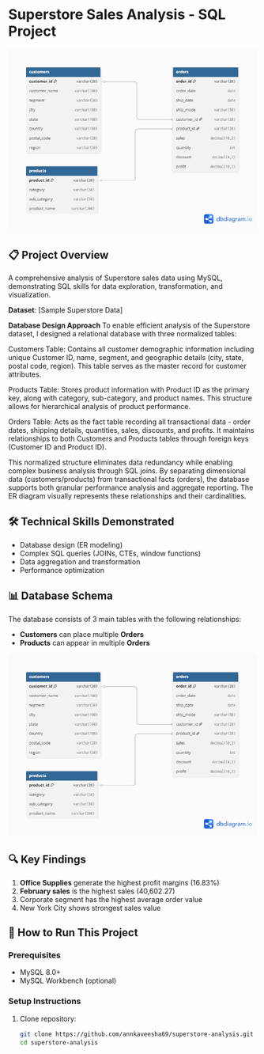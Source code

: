 # Superstore Sales Analysis - SQL Project

![Database Schema](docs/ER_diagram.png)

## 📋 Project Overview
A comprehensive analysis of Superstore sales data using MySQL, demonstrating SQL skills for data exploration, transformation, and visualization.

**Dataset**: [Sample Superstore Data]

**Database Design Approach**
To enable efficient analysis of the Superstore dataset, I designed a relational database with three normalized tables:

Customers Table: Contains all customer demographic information including unique Customer ID, name, segment, and geographic details (city, state, postal code, region). This table serves as the master record for customer attributes.

Products Table: Stores product information with Product ID as the primary key, along with category, sub-category, and product names. This structure allows for hierarchical analysis of product performance.

Orders Table: Acts as the fact table recording all transactional data - order dates, shipping details, quantities, sales, discounts, and profits. It maintains relationships to both Customers and Products tables through foreign keys (Customer ID and Product ID).

This normalized structure eliminates data redundancy while enabling complex business analysis through SQL joins. By separating dimensional data (customers/products) from transactional facts (orders), the database supports both granular performance analysis and aggregate reporting. The ER diagram visually represents these relationships and their cardinalities.

## 🛠️ Technical Skills Demonstrated
- Database design (ER modeling)
- Complex SQL queries (JOINs, CTEs, window functions)
- Data aggregation and transformation
- Performance optimization

## 📊 Database Schema
The database consists of 3 main tables with the following relationships:
- **Customers** can place multiple **Orders**
- **Products** can appear in multiple **Orders**

![ER Diagram](docs/ER_diagram.png)

## 🔍 Key Findings
1. **Office Supplies** generate the highest profit margins (16.83%)
2. **February sales** is the highest sales (40,602.27)
3. Corporate segment has the highest average order value
4. New York City shows strongest sales value

## 🚀 How to Run This Project

### Prerequisites
- MySQL 8.0+
- MySQL Workbench (optional)

### Setup Instructions
1. Clone repository:
   ```bash
   git clone https://github.com/annkaveesha69/superstore-analysis.git
   cd superstore-analysis
